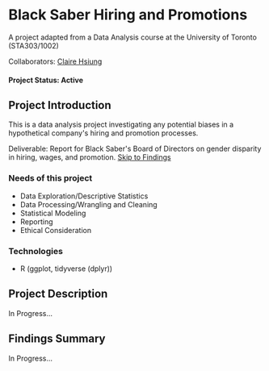 # Black Saber Hiring and Promotions
A project adapted from a Data Analysis course at the University of Toronto (STA303/1002)

Collaborators: [Claire Hsiung](https://github.com/claire-hsiung)
#### Project Status: Active

## Project Introduction
This is a data analysis project investigating any potential biases in a hypothetical company's hiring and promotion processes. 

Deliverable: Report for Black Saber's Board of Directors on gender disparity in hiring, wages, and promotion.
[Skip to Findings](https://github.com/yian-wang/black-saber/blob/main/README.md#findings-summary)

### Needs of this project
- Data Exploration/Descriptive Statistics
- Data Processing/Wrangling and Cleaning
- Statistical Modeling
- Reporting
- Ethical Consideration

### Technologies
* R (ggplot, tidyverse (dplyr))

## Project Description
In Progress...

## Findings Summary
In Progress...
